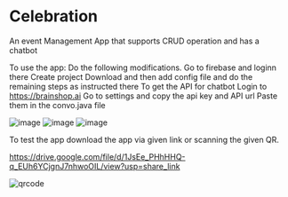 # Celebration
An event Management App that supports CRUD operation and has a chatbot

To use the app:
Do the following modifications.
Go to firebase and loginn there
Create project
Download and then add config file and do the remaining steps as instructed there
To get the API for chatbot 
Login to https://brainshop.ai
Go to settings and copy the api key and API url
Paste them in the convo.java file

![image](https://github.com/meashishpatel/Celebration/assets/107139540/59938ed5-6adf-4e93-9547-95736fcec11c)
![image](https://github.com/meashishpatel/Celebration/assets/107139540/455c528b-cb62-4c17-b215-8b95d0535121)
![image](https://github.com/meashishpatel/Celebration/assets/107139540/7407a396-fe15-4475-b5e8-7d7d38d944f9)


To test the app download the app via given link or scanning the given QR.

https://drive.google.com/file/d/1JsEe_PHhHHQ-q_EUh6YCjgnJ7nhwoOIL/view?usp=share_link

![qrcode](https://github.com/meashishpatel/Celebration/assets/107139540/bfcde8dd-56d1-48a8-9971-873eae1ff066)
